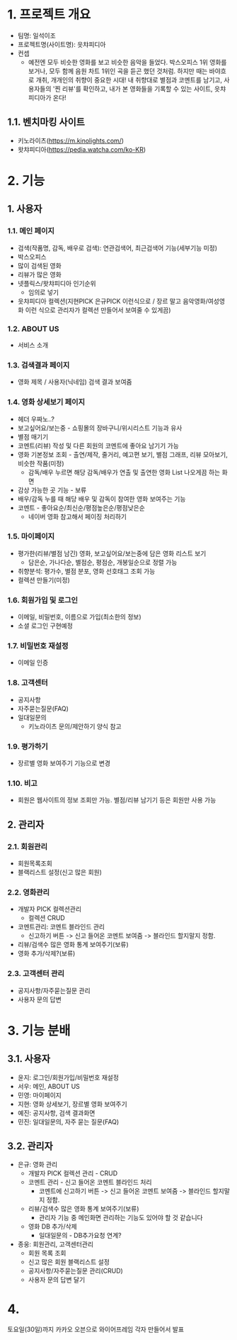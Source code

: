 # 1. 프로젝트 개요
- 팀명: 일석이조
- 프로젝트명(사이트명): 읏챠피디아
- 컨셉
  - 예전엔 모두 비슷한 영화를 보고 비슷한 음악을 들었다. 박스오피스 1위 영화를 보거나, 모두 함께 음원 차트 1위인 곡을 듣곤 했던 것처럼. 하지만 때는 바야흐로 개취, 개개인의 취향이 중요한 시대! 내 취향대로 별점과 코멘트를 남기고, 사용자들의 '찐 리뷰'를 확인하고, 내가 본 영화들을 기록할 수 있는 사이트, 읏챠피디아가 온다!
## 1.1. 벤치마킹 사이트
- 키노라이츠(https://m.kinolights.com/)
- 왓챠피디아(https://pedia.watcha.com/ko-KR)

# 2. 기능
## 1. 사용자
### 1.1. 메인 페이지
- 검색(작품명, 감독, 배우로 검색): 연관검색어, 최근검색어 기능(세부기능 미정)
- 박스오피스
- 많이 검색된 영화
- 리뷰가 많은 영화
- 넷플릭스/왓챠피디아 인기순위
  - 임의로 넣기
- 읏챠피디아 컬렉션(지현PICK 은규PICK 이런식으로 / 장르 말고 음악영화/여성영화 이런 식으로 관리자가 컬렉션 만들어서 보여줄 수 있게끔)

### 1.2. ABOUT US
- 서비스 소개

### 1.3. 검색결과 페이지
- 영화 제목 / 사용자(닉네임) 검색 결과 보여줌
### 1.4. 영화 상세보기 페이지
- 헤더 우짜노..?
- 보고싶어요/보는중 - 쇼핑몰의 장바구니/위시리스트 기능과 유사
- 별점 매기기
- 코멘트(리뷰) 작성 및 다른 회원의 코멘트에 좋아요 남기기 가능
- 영화 기본정보 조회 - 출연/제작, 줄거리, 예고편 보기, 별점 그래프, 리뷰 모아보기, 비슷한 작품(미정)
  - 감독/배우 누르면 해당 감독/배우가 연출 및 출연한 영화 List 나오게끔 하는 화면
- 감상 가능한 곳 기능 - 보류
- 배우/감독 누를 때 해당 배우 및 감독이 참여한 영화 보여주는 기능
- 코멘트 - 좋아요순/최신순/평점높은순/평점낮은순
  - 네이버 영화 참고해서 페이징 처리하기
### 1.5. 마이페이지
- 평가한(리뷰/별점 남긴) 영화, 보고싶어요/보는중에 담은 영화 리스트 보기
  - 담은순, 가나다순, 별점순, 평점순, 개봉일순으로 정렬 가능
- 취향분석: 평가수, 별점 분포, 영화 선호태그 조회 가능
- 컬렉션 만들기(미정)
### 1.6. 회원가입 및 로그인
- 이메일, 비밀번호, 이름으로 가입(최소한의 정보)
- 소셜 로그인 구현예정
### 1.7. 비밀번호 재설정
- 이메일 인증

### 1.8. 고객센터
- 공지사항
- 자주묻는질문(FAQ)
- 일대일문의
  - 키노라이츠 문의/제안하기 양식 참고

### 1.9. 평가하기
- 장르별 영화 보여주기 기능으로 변경

### 1.10. 비고
- 회원은 웹사이트의 정보 조회만 가능. 별점/리뷰 남기기 등은 회원만 사용 가능

## 2. 관리자
### 2.1. 회원관리
- 회원목록조회
- 블랙리스트 설정(신고 많은 회원)
### 2.2. 영화관리
- 개발자 PICK 컬렉션관리
  - 컬렉션 CRUD
- 코멘트관리: 코멘트 블라인드 관리
  - 신고하기 버튼 -> 신고 들어온 코멘트 보여줌 -> 블라인드 할지말지 정함. 
- 리뷰/검색수 많은 영화 통계 보여주기(보류)
- 영화 추가/삭제?(보류)
### 2.3. 고객센터 관리
- 공지사항/자주묻는질문 관리
- 사용자 문의 답변

# 3. 기능 분배
## 3.1. 사용자
- 윤지: 로그인/회원가입/비밀번호 재설정
- 서우: 메인, ABOUT US
- 민영: 마이페이지
- 지현: 영화 상세보기, 장르별 영화 보여주기
- 예진: 공지사항, 검색 결과화면
- 민진: 일대일문의, 자주 묻는 질문(FAQ)

## 3.2. 관리자
- 은규: 영화 관리
  - 개발자 PICK 컬렉션 관리 - CRUD
  - 코멘트 관리 - 신고 들어온 코멘트 블라인드 처리
    - 코멘트에 신고하기 버튼 -> 신고 들어온 코멘트 보여줌 -> 블라인드 할지말지 정함.
  - 리뷰/검색수 많은 영화 통계 보여주기(보류)
    - 관리자 기능 중 메인화면 관리하는 기능도 있어야 할 것 같습니다
  - 영화 DB 추가/삭제
    - 일대일문의 - DB추가요청 연계?
- 종웅: 회원관리, 고객센터관리
  - 회원 목록 조회
  - 신고 많은 회원 블랙리스트 설정
  - 공지사항/자주묻는질문 관리(CRUD)
  - 사용자 문의 답변 달기
# 4.
토요일(30일)까지 카카오 오븐으로 와이어프레임 각자 만들어서 발표